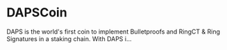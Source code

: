 # DAPSCoin
DAPS is the world's first coin to implement Bulletproofs and RingCT &amp; Ring Signatures in a staking chain. With DAPS i…
